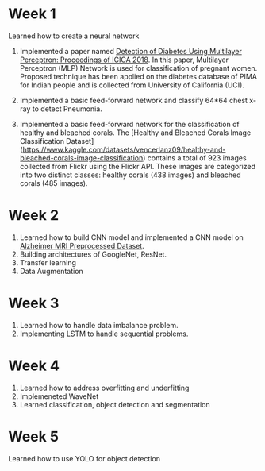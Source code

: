 # Week 1

Learned how to create a neural network

1. Implemented a paper named [Detection of Diabetes Using Multilayer Perceptron: Proceedings of ICICA 2018](https://www.researchgate.net/profile/Saumendra-Mohapatra/publication/327545512_Detection_of_Diabetes_Using_Multilayer_Perceptron_Proceedings_of_ICICA_2018/links/5cdd2644458515712eae0a3e/Detection-of-Diabetes-Using-Multilayer-Perceptron-Proceedings-of-ICICA-2018.pdf). In this paper,  Multilayer Perceptron (MLP) Network is used for classification of pregnant women. Proposed technique has been applied on the diabetes database of PIMA for Indian people and is collected from University of California (UCI).

2. Implemented a basic feed-forward network and classify 64*64 chest x-ray to detect Pneumonia.

3. Implemented a basic feed-forward network for the classification of healthy and bleached corals. The [Healthy and Bleached Corals Image Classification Dataset] (https://www.kaggle.com/datasets/vencerlanz09/healthy-and-bleached-corals-image-classification) contains a total of 923 images collected from Flickr using the Flickr API. These images are categorized into two distinct classes: healthy corals (438 images) and bleached corals (485 images).

# Week 2

1. Learned how to build CNN model and implemented a CNN model on [Alzheimer MRI Preprocessed Dataset](https://www.kaggle.com/datasets/sachinkumar413/alzheimer-mri-dataset).
2. Building architectures of GoogleNet, ResNet.
3. Transfer learning
4. Data Augmentation

# Week 3

1. Learned how to handle data imbalance problem.
2. Implementing LSTM to handle sequential problems.

# Week 4

1. Learned how to address overfitting and underfitting
2. Implemeneted WaveNet
3. Learned classification, object detection and segmentation

# Week 5

Learned how to use YOLO for object detection


